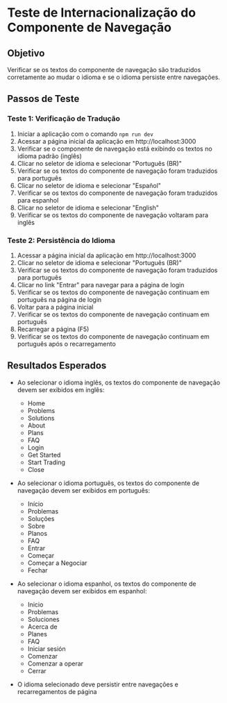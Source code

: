 # Teste de Internacionalização do Componente de Navegação

## Objetivo

Verificar se os textos do componente de navegação são traduzidos corretamente ao mudar o idioma e se o idioma persiste entre navegações.

## Passos de Teste

### Teste 1: Verificação de Tradução

1. Iniciar a aplicação com o comando `npm run dev`
2. Acessar a página inicial da aplicação em http://localhost:3000
3. Verificar se o componente de navegação está exibindo os textos no idioma padrão (inglês)
4. Clicar no seletor de idioma e selecionar "Português (BR)"
5. Verificar se os textos do componente de navegação foram traduzidos para português
6. Clicar no seletor de idioma e selecionar "Español"
7. Verificar se os textos do componente de navegação foram traduzidos para espanhol
8. Clicar no seletor de idioma e selecionar "English"
9. Verificar se os textos do componente de navegação voltaram para inglês

### Teste 2: Persistência do Idioma

1. Acessar a página inicial da aplicação em http://localhost:3000
2. Clicar no seletor de idioma e selecionar "Português (BR)"
3. Verificar se os textos do componente de navegação foram traduzidos para português
4. Clicar no link "Entrar" para navegar para a página de login
5. Verificar se os textos do componente de navegação continuam em português na página de login
6. Voltar para a página inicial
7. Verificar se os textos do componente de navegação continuam em português
8. Recarregar a página (F5)
9. Verificar se os textos do componente de navegação continuam em português após o recarregamento

## Resultados Esperados

- Ao selecionar o idioma inglês, os textos do componente de navegação devem ser exibidos em inglês:

  - Home
  - Problems
  - Solutions
  - About
  - Plans
  - FAQ
  - Login
  - Get Started
  - Start Trading
  - Close

- Ao selecionar o idioma português, os textos do componente de navegação devem ser exibidos em português:

  - Início
  - Problemas
  - Soluções
  - Sobre
  - Planos
  - FAQ
  - Entrar
  - Começar
  - Começar a Negociar
  - Fechar

- Ao selecionar o idioma espanhol, os textos do componente de navegação devem ser exibidos em espanhol:

  - Inicio
  - Problemas
  - Soluciones
  - Acerca de
  - Planes
  - FAQ
  - Iniciar sesión
  - Comenzar
  - Comenzar a operar
  - Cerrar

- O idioma selecionado deve persistir entre navegações e recarregamentos de página

